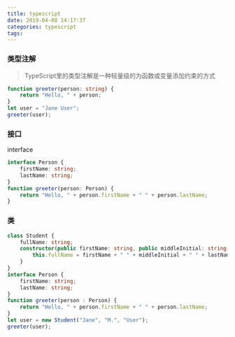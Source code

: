 ```yaml
---
title: typescript
date: 2019-04-08 14:17:37
categories: typescript
tags:
---
```


### 类型注解
> TypeScript里的类型注解是一种轻量级的为函数或变量添加约束的方式

```typescript
function greeter(person: string) {
    return "Hello, " + person;
}
let user = "Jane User";
greeter(user);
```

### 接口
interface
```typescript
interface Person {
    firstName: string;
    lastName: string;
}
function greeter(person: Person) {
    return "Hello, " + person.firstName + " " + person.lastName;
}
```

### 类
```typescript
class Student {
    fullName: string;
    constructor(public firstName: string, public middleInitial: string, public lastName: string) {
        this.fullName = firstName + " " + middleInitial + " " + lastName;
    }
}
interface Person {
    firstName: string;
    lastName: string;
}
function greeter(person : Person) {
    return "Hello, " + person.firstName + " " + person.lastName;
}
let user = new Student("Jane", "M.", "User");
greeter(user);
```